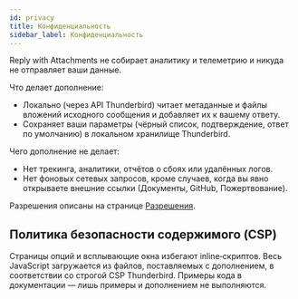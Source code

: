 ```yaml
---
id: privacy
title: Конфиденциальность
sidebar_label: Конфиденциальность
---
```


Reply with Attachments не собирает аналитику и телеметрию и никуда не отправляет ваши данные.

Что делает дополнение:

- Локально (через API Thunderbird) читает метаданные и файлы вложений исходного сообщения и добавляет их к вашему ответу.
- Сохраняет ваши параметры (чёрный список, подтверждение, ответ по умолчанию) в локальном хранилище Thunderbird.

Чего дополнение не делает:

- Нет трекинга, аналитики, отчётов о сбоях или удалённых логов.
- Нет фоновых сетевых запросов, кроме случаев, когда вы явно открываете внешние ссылки (Документы, GitHub, Пожертвование).

Разрешения описаны на странице [Разрешения](permissions).

## Политика безопасности содержимого (CSP)

Страницы опций и всплывающие окна избегают inline‑скриптов. Весь JavaScript загружается из файлов, поставляемых с дополнением, в соответствии со строгой CSP Thunderbird. Примеры кода в документации — лишь примеры и дополнением не выполняются.
